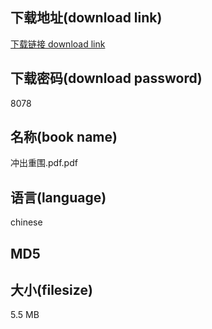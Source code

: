 ## 下载地址(download link)
[下载链接 download link](https://voluble-croquembouche-d321dc.netlify.app/?s=%E5%86%B2%E5%87%BA%E9%87%8D%E5%9B%B4.pdf)

## 下载密码(download password)
8078

## 名称(book name)
冲出重围.pdf.pdf

## 语言(language)
chinese

## MD5


## 大小(filesize)
5.5 MB
